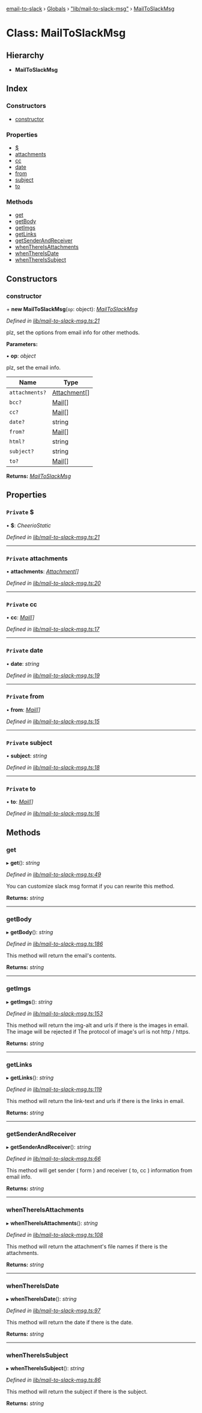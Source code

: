 [email-to-slack](../README.md) › [Globals](../globals.md) › ["lib/mail-to-slack-msg"](../modules/_lib_mail_to_slack_msg_.md) › [MailToSlackMsg](_lib_mail_to_slack_msg_.mailtoslackmsg.md)

# Class: MailToSlackMsg

## Hierarchy

* **MailToSlackMsg**

## Index

### Constructors

* [constructor](_lib_mail_to_slack_msg_.mailtoslackmsg.md#constructor)

### Properties

* [$](_lib_mail_to_slack_msg_.mailtoslackmsg.md#private-)
* [attachments](_lib_mail_to_slack_msg_.mailtoslackmsg.md#private-attachments)
* [cc](_lib_mail_to_slack_msg_.mailtoslackmsg.md#private-cc)
* [date](_lib_mail_to_slack_msg_.mailtoslackmsg.md#private-date)
* [from](_lib_mail_to_slack_msg_.mailtoslackmsg.md#private-from)
* [subject](_lib_mail_to_slack_msg_.mailtoslackmsg.md#private-subject)
* [to](_lib_mail_to_slack_msg_.mailtoslackmsg.md#private-to)

### Methods

* [get](_lib_mail_to_slack_msg_.mailtoslackmsg.md#get)
* [getBody](_lib_mail_to_slack_msg_.mailtoslackmsg.md#getbody)
* [getImgs](_lib_mail_to_slack_msg_.mailtoslackmsg.md#getimgs)
* [getLinks](_lib_mail_to_slack_msg_.mailtoslackmsg.md#getlinks)
* [getSenderAndReceiver](_lib_mail_to_slack_msg_.mailtoslackmsg.md#getsenderandreceiver)
* [whenThereIsAttachments](_lib_mail_to_slack_msg_.mailtoslackmsg.md#whenthereisattachments)
* [whenThereIsDate](_lib_mail_to_slack_msg_.mailtoslackmsg.md#whenthereisdate)
* [whenThereIsSubject](_lib_mail_to_slack_msg_.mailtoslackmsg.md#whenthereissubject)

## Constructors

###  constructor

\+ **new MailToSlackMsg**(`op`: object): *[MailToSlackMsg](_lib_mail_to_slack_msg_.mailtoslackmsg.md)*

*Defined in [lib/mail-to-slack-msg.ts:21](https://github.com/waricoma/email-to-slack/blob/44ab67a/lib/mail-to-slack-msg.ts#L21)*

plz, set the options from email info for other methods.

**Parameters:**

▪ **op**: *object*

plz, set the email info.

Name | Type |
------ | ------ |
`attachments?` | [Attachment](_lib_mail_to_slack_msg_.attachment.md)[] |
`bcc?` | [Mail](_lib_mail_to_slack_msg_.mail.md)[] |
`cc?` | [Mail](_lib_mail_to_slack_msg_.mail.md)[] |
`date?` | string |
`from?` | [Mail](_lib_mail_to_slack_msg_.mail.md)[] |
`html?` | string |
`subject?` | string |
`to?` | [Mail](_lib_mail_to_slack_msg_.mail.md)[] |

**Returns:** *[MailToSlackMsg](_lib_mail_to_slack_msg_.mailtoslackmsg.md)*

## Properties

### `Private` $

• **$**: *CheerioStatic*

*Defined in [lib/mail-to-slack-msg.ts:21](https://github.com/waricoma/email-to-slack/blob/44ab67a/lib/mail-to-slack-msg.ts#L21)*

___

### `Private` attachments

• **attachments**: *[Attachment](_lib_mail_to_slack_msg_.attachment.md)[]*

*Defined in [lib/mail-to-slack-msg.ts:20](https://github.com/waricoma/email-to-slack/blob/44ab67a/lib/mail-to-slack-msg.ts#L20)*

___

### `Private` cc

• **cc**: *[Mail](_lib_mail_to_slack_msg_.mail.md)[]*

*Defined in [lib/mail-to-slack-msg.ts:17](https://github.com/waricoma/email-to-slack/blob/44ab67a/lib/mail-to-slack-msg.ts#L17)*

___

### `Private` date

• **date**: *string*

*Defined in [lib/mail-to-slack-msg.ts:19](https://github.com/waricoma/email-to-slack/blob/44ab67a/lib/mail-to-slack-msg.ts#L19)*

___

### `Private` from

• **from**: *[Mail](_lib_mail_to_slack_msg_.mail.md)[]*

*Defined in [lib/mail-to-slack-msg.ts:15](https://github.com/waricoma/email-to-slack/blob/44ab67a/lib/mail-to-slack-msg.ts#L15)*

___

### `Private` subject

• **subject**: *string*

*Defined in [lib/mail-to-slack-msg.ts:18](https://github.com/waricoma/email-to-slack/blob/44ab67a/lib/mail-to-slack-msg.ts#L18)*

___

### `Private` to

• **to**: *[Mail](_lib_mail_to_slack_msg_.mail.md)[]*

*Defined in [lib/mail-to-slack-msg.ts:16](https://github.com/waricoma/email-to-slack/blob/44ab67a/lib/mail-to-slack-msg.ts#L16)*

## Methods

###  get

▸ **get**(): *string*

*Defined in [lib/mail-to-slack-msg.ts:49](https://github.com/waricoma/email-to-slack/blob/44ab67a/lib/mail-to-slack-msg.ts#L49)*

You can customize slack msg format if you can rewrite this method.

**Returns:** *string*

___

###  getBody

▸ **getBody**(): *string*

*Defined in [lib/mail-to-slack-msg.ts:186](https://github.com/waricoma/email-to-slack/blob/44ab67a/lib/mail-to-slack-msg.ts#L186)*

This method will return the email's contents.

**Returns:** *string*

___

###  getImgs

▸ **getImgs**(): *string*

*Defined in [lib/mail-to-slack-msg.ts:153](https://github.com/waricoma/email-to-slack/blob/44ab67a/lib/mail-to-slack-msg.ts#L153)*

This method will return the img-alt and urls if there is the images in email.
The image will be rejected if The protocol of image's url is not http / https.

**Returns:** *string*

___

###  getLinks

▸ **getLinks**(): *string*

*Defined in [lib/mail-to-slack-msg.ts:119](https://github.com/waricoma/email-to-slack/blob/44ab67a/lib/mail-to-slack-msg.ts#L119)*

This method will return the link-text and urls if there is the links in email.

**Returns:** *string*

___

###  getSenderAndReceiver

▸ **getSenderAndReceiver**(): *string*

*Defined in [lib/mail-to-slack-msg.ts:66](https://github.com/waricoma/email-to-slack/blob/44ab67a/lib/mail-to-slack-msg.ts#L66)*

This method will get sender ( form ) and receiver ( to, cc ) information from email info.

**Returns:** *string*

___

###  whenThereIsAttachments

▸ **whenThereIsAttachments**(): *string*

*Defined in [lib/mail-to-slack-msg.ts:108](https://github.com/waricoma/email-to-slack/blob/44ab67a/lib/mail-to-slack-msg.ts#L108)*

This method will return the attachment's file names if there is the attachments.

**Returns:** *string*

___

###  whenThereIsDate

▸ **whenThereIsDate**(): *string*

*Defined in [lib/mail-to-slack-msg.ts:97](https://github.com/waricoma/email-to-slack/blob/44ab67a/lib/mail-to-slack-msg.ts#L97)*

This method will return the date if there is the date.

**Returns:** *string*

___

###  whenThereIsSubject

▸ **whenThereIsSubject**(): *string*

*Defined in [lib/mail-to-slack-msg.ts:86](https://github.com/waricoma/email-to-slack/blob/44ab67a/lib/mail-to-slack-msg.ts#L86)*

This method will return the subject if there is the subject.

**Returns:** *string*
